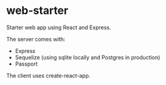 # web-starter

Starter web app using React and Express.

The server comes with:

- Express
- Sequelize (using sqlite locally and Postgres in production)
- Passport

The client uses create-react-app.
